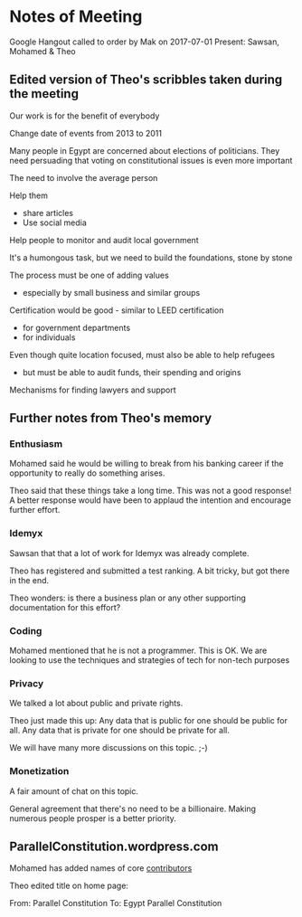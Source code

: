 
# Notes of Meeting

Google Hangout called to order by Mak on 2017-07-01
Present: Sawsan, Mohamed & Theo

## Edited version of Theo's scribbles taken during the meeting

Our work is for the benefit of everybody

Change date of events from 2013 to 2011

Many people in Egypt are concerned about elections of politicians.
They need persuading that voting on constitutional issues is even more important

The need to involve the average person

Help them 
* share articles
* Use social media

Help people to monitor and audit local government  

It's a humongous task, but we need to build the foundations, stone by stone

The process must be one of adding values
- especially by small business and similar groups

Certification would be good - similar to LEED certification
* for government departments
* for individuals


Even though quite location focused, must also be able to help refugees
* but must be able to audit funds, their spending and origins

Mechanisms for finding lawyers and support



## Further notes from Theo's memory

### Enthusiasm

Mohamed said he would be willing to break from his banking career if the opportunity to really do something arises.

Theo said that these things take a long time. This was not a good response!
A better response would have been to applaud the intention and encourage further effort.

### Idemyx

Sawsan that that a lot of work for Idemyx was already complete. 

Theo has registered and submitted a test ranking. A bit tricky, but got there in the end.

Theo wonders: is there a business plan or any other supporting documentation for this effort?

### Coding

Mohamed mentioned that he is not a programmer. This is OK. We are looking to use the techniques and strategies of tech for non-tech purposes

### Privacy
We talked a lot about public and private rights.

Theo just made this up: Any data that is public for one should be public for all. Any data that is private for one should be private for all.

We will have many more discussions on this topic. ;-)

### Monetization

A fair amount of chat on this topic.

General agreement that there's no need to be a billionaire. Making numerous people prosper is a better priority.


## ParallelConstitution.wordpress.com

Mohamed has added names of core [contributors]( https://parallelconstitution.wordpress.com/about/contributors/ )

Theo edited title on home page:

From: Parallel Constitution
To: Egypt Parallel Constitution


